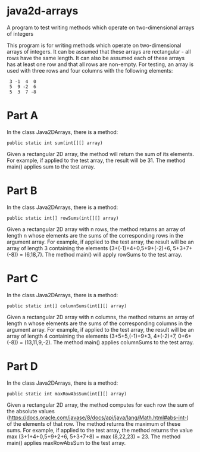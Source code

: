 # java2d-arrays
A program to test writing methods which operate on two-dimensional arrays of integers

This program is for writing methods which operate on two-dimensional arrays of integers. It can be assumed that these arrays are rectangular - all rows have the same length. It can also be assumed each of these arrays has at least one row and that all rows are non-empty. For testing, an array is used with three rows and four columns with the following elements:
```
 3 -1  4  0
 5  9 -2  6
 5  3  7 -8
 ```
 

 # Part A
 
In the class Java2DArrays, there is a method:

```
public static int sum(int[][] array)
```

Given a rectangular 2D array, the method will return the sum of its elements. For example, if applied to the test array, the result will be 31. The method main() applies sum to the test array.

# Part B

In the class Java2DArrays, there is a method:

```
public static int[] rowSums(int[][] array)
```

Given a rectangular 2D array with n rows, the method returns an array of length n whose elements are the sums of the corresponding rows in the argument array. For example, if applied to the test array, the result will be an array of length 3 containing the elements (3+(-1)+4+0,5+9+(-2)+6, 5+3+7+(-8)) = (6,18,7). The method main() will apply rowSums to the test array.

# Part C

In the class Java2DArrays, there is a method:

```
public static int[] columnSums(int[][] array)
```

Given a rectangular 2D array with n columns, the method returns an array of length n whose elements are the sums of the corresponding columns in the argument array. For example, if applied to the test array, the result will be an array of length 4 containing the elements (3+5+5,(-1)+9+3, 4+(-2)+7, 0+6+(-8)) = (13,11,9,-2). The method main() applies columnSums to the test array.

# Part D

In the class Java2DArrays, there is a method:

```
public static int maxRowAbsSum(int[][] array)
```

Given a rectangular 2D array, the method computes for each row the sum of the absolute values (https://docs.oracle.com/javase/8/docs/api/java/lang/Math.html#abs-int-) of the elements of that row. The method returns the maximum of these sums. For example, if applied to the test array, the method returns the value max (3+1+4+0,5+9+2+6, 5+3+7+8) = max (8,22,23) = 23. The method main() applies maxRowAbsSum to the test array.
